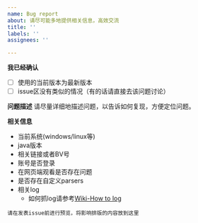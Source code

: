 ```yaml
---
name: Bug report
about: 请尽可能多地提供相关信息，高效交流
title: ''
labels: ''
assignees: ''

---
```


**我已经确认**
- [ ] 使用的当前版本为最新版本
- [ ] issue区没有类似的情况（有的话请直接去该问题讨论）

**问题描述**
请尽量详细地描述问题，以告诉如何复现，方便定位问题。

**相关信息**
+ 当前系统(windows/linux等)
+ java版本
+ 相关链接或者BV号
+ 账号是否登录
+ 在网页端观看是否存在问题
+ 是否存在自定义parsers
+ 相关log
  + 如何抓log请参考[Wiki-How to log](https://github.com/nICEnnnnnnnLee/BilibiliDown/wiki/How-to-log)

```
请在发表issue前进行预览，将影响排版的内容放到这里
```

